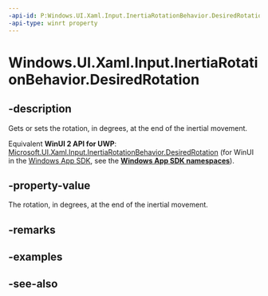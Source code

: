 ```yaml
---
-api-id: P:Windows.UI.Xaml.Input.InertiaRotationBehavior.DesiredRotation
-api-type: winrt property
---
```


<!-- Property syntax
public double DesiredRotation { get;  set; }
-->

# Windows.UI.Xaml.Input.InertiaRotationBehavior.DesiredRotation

## -description
Gets or sets the rotation, in degrees, at the end of the inertial movement.

Equivalent **WinUI 2 API for UWP**: [Microsoft.UI.Xaml.Input.InertiaRotationBehavior.DesiredRotation](/windows/winui/api/microsoft.ui.xaml.input.inertiarotationbehavior.desiredrotation) (for WinUI in the [Windows App SDK](/windows/apps/windows-app-sdk/), see the **[Windows App SDK namespaces](/windows/windows-app-sdk/api/winrt/)**).

## -property-value
The rotation, in degrees, at the end of the inertial movement.

## -remarks

## -examples

## -see-also
